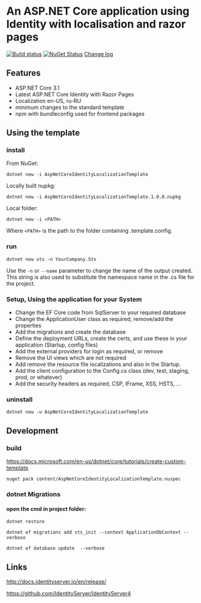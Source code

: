 # An ASP.NET Core application using Identity with localisation and razor pages

[![Build status](https://ci.appveyor.com/api/projects/status/mt0k4mhsm2vk8f9p?svg=true)](https://ci.appveyor.com/project/alekseyaz/aspnetcoreidentitylocalizationtemplate) [![NuGet Status](http://img.shields.io/nuget/v/AspNetCoreIdentityLocalizationTemplate.svg?style=flat-square)](https://www.nuget.org/packages/AspNetCoreIdentityLocalizationTemplate/) [Change log](https://github.com/alekseyaz/aspnetcoreidentitylocalizationtemplate/blob/master/Changelog.md)

## Features

- ASP.NET Core 3.1
- Latest ASP.NET Core Identity with Razor Pages
- Localization en-US, ru-RU
- minimum changes to the standard template
- npm with bundleconfig used for frontend packages

## Using the template

### install

From NuGet:

```
dotnet new -i AspNetCoreIdentityLocalizationTemplate
```

Locally built nupkg:

```
dotnet new -i AspNetCoreIdentityLocalizationTemplate.1.0.0.nupkg
```

Local folder:

```
dotnet new -i <PATH>
```

Where `<PATH>` is the path to the folder containing .template.config.

### run

```
dotnet new sts -n YourCompany.Sts
```

Use the `-n` or `--name` parameter to change the name of the output created. This string is also used to substitute the namespace name in the .cs file for the project.

### Setup, Using the application for your System

- Change the EF Core code from SqlServer to your required database
- Change the ApplicationUser class as required, remove/add the properties
- Add the migrations and create the database
- Define the deployment URLs, create the certs, and use these in your application (Startup, config files)
- Add the external providers for login as required, or remove
- Remove the UI views which are not required
- Add remove the resource file localizations and also in the Startup.
- Add the client configuration to the Config.cs class (dev, test, staging, prod, or whatever)
- Add the security headers as required, CSP, IFrame, XSS, HSTS, ...

### uninstall

```
dotnet new -u AspNetCoreIdentityLocalizationTemplate
```

## Development

### build

https://docs.microsoft.com/en-us/dotnet/core/tutorials/create-custom-template

```
nuget pack content/AspNetCoreIdentityLocalizationTemplate.nuspec
```

### dotnet Migrations

#### open the cmd in project folder:

```
dotnet restore

dotnet ef migrations add sts_init --context ApplicationDbContext --verbose

dotnet ef database update  --verbose
```

## Links

http://docs.identityserver.io/en/release/

https://github.com/IdentityServer/IdentityServer4
